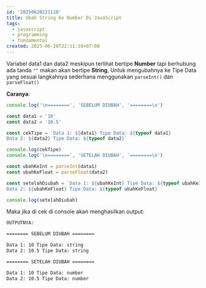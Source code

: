 ```yaml
---
id: '20250620221110'
title: Ubah String Ke Number Di JavaScript
tags:
  - javascript
  - programming
  - fundamental
created: 2025-06-20T22:11:10+07:00
---
```


Variabel data1 dan data2 meskipun terlihat bertipe **Number** tapi berhubung ada tanda `""` makan akan bertipe **String**, Untuk mengubahnya ke Tipe Data yang sesuai langkahnya sederhana menggunakan `parseInt()` dan `parseFloat()`

**Caranya**:

```javascript
console.log('\n========', 'SEBELUM DIUBAH', '========\n')

const data1 = '10'
const data2 = '10.5'

const cekTipe = `Data 1: ${data1} Tipe Data: ${typeof data1}
Data 2: ${data2} Tipe Data: ${typeof data2}`

console.log(cekTipe)
console.log('\n========', 'SETELAH DIUBAH', '========\n')

const ubahKeInt = parseInt(data1)
const ubahKeFloat = parseFloat(data2)

const setelahDiubah = `Data 1: ${ubahKeInt} Tipe Data: ${typeof ubahKeInt}
Data 2: ${ubahKeFloat} Tipe Data: ${typeof ubahKeFloat}`

console.log(setelahDiubah)
```

Maka jika di cek di console akan menghasilkan output:

```bash
OUTPUTNYA:

======== SEBELUM DIUBAH ========

Data 1: 10 Tipe Data: string
Data 2: 10.5 Tipe Data: string

======== SETELAH DIUBAH ========

Data 1: 10 Tipe Data: number
Data 2: 10.5 Tipe Data: number
```
